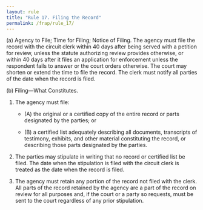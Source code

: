 ```yaml
---
layout: rule
title: "Rule 17. Filing the Record"
permalink: /frap/rule_17/
---
```


(a) Agency to File; Time for Filing; Notice of Filing. The agency must file the record with the circuit clerk within 40 days after being served with a petition for review, unless the statute authorizing review provides otherwise, or within 40 days after it files an application for enforcement unless the respondent fails to answer or the court orders otherwise. The court may shorten or extend the time to file the record. The clerk must notify all parties of the date when the record is filed.


(b) Filing—What Constitutes.


1. The agency must file:


    - (A) the original or a certified copy of the entire record or parts designated by the parties; or


    - (B) a certified list adequately describing all documents, transcripts of testimony, exhibits, and other material constituting the record, or describing those parts designated by the parties.


2. The parties may stipulate in writing that no record or certified list be filed. The date when the stipulation is filed with the circuit clerk is treated as the date when the record is filed.


3. The agency must retain any portion of the record not filed with the clerk. All parts of the record retained by the agency are a part of the record on review for all purposes and, if the court or a party so requests, must be sent to the court regardless of any prior stipulation.
